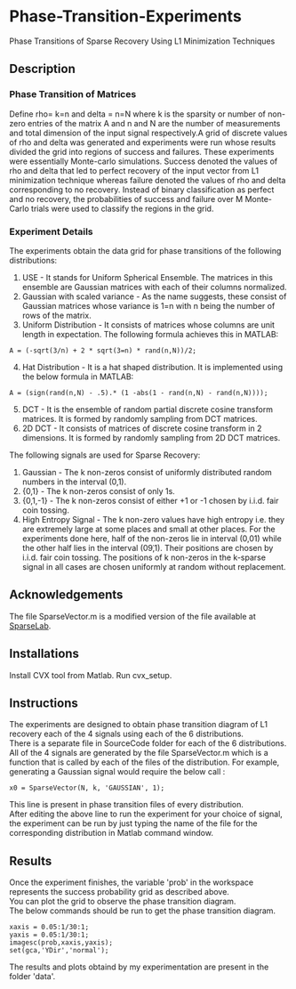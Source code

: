 # Phase-Transition-Experiments
Phase Transitions of Sparse Recovery Using L1 Minimization Techniques

## Description
### Phase Transition of Matrices
Define  rho= k=n and delta = n=N where k is the sparsity or number of non-zero entries of
the matrix A and n and N are the number of measurements and total dimension of the input
signal respectively.A grid of discrete values of rho and delta was generated and
experiments were run whose results divided the grid into regions of success and failures. These
experiments were essentially Monte-carlo simulations. Success denoted the values of rho and delta
that led to perfect recovery of the input vector from L1 minimization technique whereas failure
denoted the values of rho and delta corresponding to no recovery. Instead of binary classification as
perfect and no recovery, the probabilities of success and failure over M Monte-Carlo trials were
used to classify the regions in the grid.
### Experiment Details
The experiments obtain the data grid for phase transitions of the following distributions:
1. USE - It stands for Uniform Spherical Ensemble. The matrices in this ensemble are
Gaussian matrices with each of their columns normalized.
2. Gaussian with scaled variance - As the name suggests, these consist of Gaussian matrices
whose variance is 1=n with n being the number of rows of the matrix.
3. Uniform Distribution - It consists of matrices whose columns are unit length in
expectation. The following formula achieves this in MATLAB:
```
A = (-sqrt(3/n) + 2 * sqrt(3=n) * rand(n,N))/2;
```
4. Hat Distribution - It is a hat shaped distribution. It is implemented using the below
formula in MATLAB:
```
A = (sign(rand(n,N) - .5).* (1 -abs(1 - rand(n,N) - rand(n,N))));
```
5. DCT - It is the ensemble of random partial discrete cosine transform matrices. It is
formed by randomly sampling from DCT matrices.
6. 2D DCT - It consists of matrices of discrete cosine transform in 2 dimensions. It is
formed by randomly sampling from 2D DCT matrices.

The following signals are used for Sparse Recovery:
1. Gaussian - The k non-zeros consist of uniformly distributed random numbers in the
interval (0,1).
2. {0,1} - The k non-zeros consist of only 1s.
3. {0,1,-1} - The k non-zeros consist of either +1 or -1 chosen by i.i.d. fair coin tossing.
4. High Entropy Signal - The k non-zero values have high entropy i.e. they are extremely
large at some places and small at other places. For the experiments done here, half of
the non-zeros lie in interval (0,01̇) while the other half lies in the interval (09̇,1). Their
positions are chosen by i.i.d. fair coin tossing.
The positions of k non-zeros in the k-sparse signal in all cases are chosen uniformly at random
without replacement.

## Acknowledgements
The file SparseVector.m is a modified version of the file available at [SparseLab](https://sparselab.stanford.edu).
## Installations
Install CVX tool from Matlab.
Run cvx_setup.
## Instructions
The experiments are designed to obtain phase transition diagram of L1 recovery each of the 4 signals using each of the 6 distributions.  
There is a separate file in SourceCode folder for each of the 6 distributions.  
All of the 4 signals are generated by the file SparseVector.m which is a function that is called by each of the files of the distribution. For example, generating a Gaussian signal would require the below call : 
```
x0 = SparseVector(N, k, 'GAUSSIAN', 1);
```
This line is present in phase transition files of every distribution.  
After editing the above line to run the experiment for your choice of signal, the experiment can be run by just typing the name of the file for the corresponding distribution in Matlab command window.
## Results
Once the experiment finishes, the variable 'prob' in the workspace represents the success probability grid as described above.  
You can plot the grid to observe the phase transition diagram.  
The below commands should be run to get the phase transition diagram.
```
xaxis = 0.05:1/30:1;
yaxis = 0.05:1/30:1;
imagesc(prob,xaxis,yaxis);
set(gca,'YDir','normal');
```
The results and plots obtaind by my experimentation are present in the folder 'data'.
